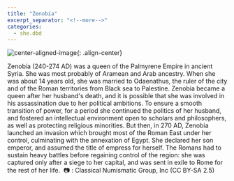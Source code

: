 ```yaml
---
title: "Zenobia"
excerpt_separator: "<!--more-->"
categories:
  - she.dbd
---
```



![center-aligned-image](https://cdn.pixabay.com/photo/2020/10/26/16/56/man-5687861_1280.png){: .align-center}


Zenobia (240-274 AD) was a queen of the Palmyrene Empire in ancient Syria. She was most probably of Aramean and Arab ancestry. When she was about 14 years old, she was married to Odaenathus, the ruler of the city and of the Roman territories from Black sea to Palestine. Zenobia became a queen after her husband's death, and it is possible that she was involved in his assassination due to her political ambitions. To ensure a smooth transition of power, for a period she continued the politics of her husband, and fostered an intellectual environment open to scholars and philosophers, as well as protecting religious minorities. But then, in 270 AD, Zenobia launched an invasion which brought most of the Roman East under her control, culminating with the annexation of Egypt. She declared her son emperor, and assumed the title of empress for herself. The Romans had to sustain heavy battles before regaining control of the region: she was captured only after a siege to her capital, and was sent in exile to Rome for the rest of her life.⁠
⁠
📷 : Classical Numismatic Group, Inc (CC BY-SA 2.5)⁠
⁠
